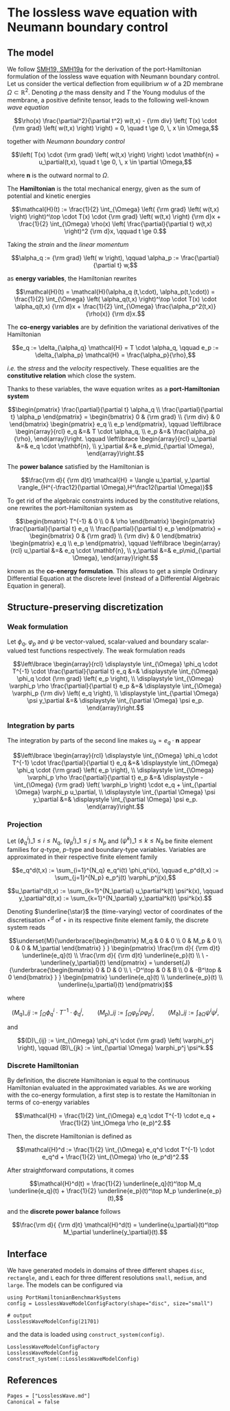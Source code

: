 # The lossless wave equation with Neumann boundary control

## The model

We follow [SMH19, SMH19a](@cite) for the derivation of the port-Hamiltonian formulation of the lossless wave equation with Neumann boundary control.
Let us consider the vertical deflection from equilibrium $w$ of a 2D membrane $\Omega \subset \mathbb{R}^2$. Denoting $\rho$ the mass density and $T$ the Young modulus of the membrane, a positive definite tensor, leads to the following well-known *wave equation*

```math
\rho(x) \frac{\partial^2}{\partial t^2} w(t,x) - {\rm div} \left( T(x) \cdot {\rm grad} \left( w(t,x) \right) \right) = 0, \quad t \ge 0, \, x \in \Omega,
```

together with *Neumann boundary control* 

```math
\left( T(x) \cdot {\rm grad} \left( w(t,x) \right) \right) \cdot \mathbf{n} = u_\partial(t,x), \quad t \ge 0, \, x \in \partial \Omega,
```

where $\mathbf{n}$ is the outward normal to $\Omega$.

The **Hamiltonian** is the total mechanical energy, given as the sum of potential and kinetic energies

```math
\mathcal{H}(t) := \frac{1}{2} \int_{\Omega} \left( {\rm grad} \left( w(t,x) \right) \right)^\top \cdot T(x) \cdot {\rm grad} \left( w(t,x) \right) {\rm d}x + \frac{1}{2} \int_{\Omega} \rho(x) \left( \frac{\partial}{\partial t} w(t,x) \right)^2 {\rm d}x, \qquad t \ge 0.
```

Taking the *strain* and the *linear momentum*

```math
\alpha_q := {\rm grad} \left( w \right), \qquad \alpha_p := \frac{\partial}{\partial t} w,
```

as **energy variables**, the Hamiltonian rewrites

```math
\mathcal{H}(t) = \mathcal{H}(\alpha_q (t,\cdot), \alpha_p(t,\cdot)) = \frac{1}{2} \int_{\Omega} \left( \alpha_q(t,x) \right)^\top \cdot T(x) \cdot \alpha_q(t,x) {\rm d}x + \frac{1}{2} \int_{\Omega} \frac{\alpha_p^2(t,x)}{\rho(x)} {\rm d}x.
```

The **co-energy variables** are by definition the variational derivatives of the Hamiltonian

```math
e_q := \delta_{\alpha_q} \mathcal{H} = T \cdot \alpha_q, 
\qquad e_p := \delta_{\alpha_p} \mathcal{H} = \frac{\alpha_p}{\rho},
```

*i.e.* the *stress* and the *velocity* respectively. These equalities are the **constitutive relation** which close the system.

Thanks to these variables, the wave equation writes as a **port-Hamiltonian system**

```math
\begin{pmatrix}
\frac{\partial}{\partial t} \alpha_q \\
\frac{\partial}{\partial t} \alpha_p
\end{pmatrix} =
\begin{bmatrix}
0 & {\rm grad} \\
{\rm div} & 0
\end{bmatrix}
\begin{pmatrix}
e_q \\
e_p
\end{pmatrix}, 
\qquad \left\lbrace
\begin{array}{rcl}
e_q &=& T \cdot \alpha_q, \\
e_p &=& \frac{\alpha_p}{\rho},
\end{array}\right.
\qquad \left\lbrace
\begin{array}{rcl}
u_\partial &=& e_q \cdot \mathbf{n}, \\
y_\partial &=& e_p\mid_{\partial \Omega},
\end{array}\right.
```

The **power balance** satisfied by the Hamiltonian is

```math
\frac{\rm d}{ {\rm d}t} \mathcal{H} = \langle u_\partial, y_\partial \rangle_{H^{-\frac12}(\partial \Omega),H^\frac12(\partial \Omega)}
```

To get rid of the algebraic constraints induced by the constitutive relations, one rewrites the port-Hamiltonian system as

```math
\begin{bmatrix}
T^{-1} & 0 \\
0 & \rho
\end{bmatrix}
\begin{pmatrix}
\frac{\partial}{\partial t} e_q \\
\frac{\partial}{\partial t} e_p
\end{pmatrix} =
\begin{bmatrix}
0 & {\rm grad} \\
{\rm div} & 0
\end{bmatrix}
\begin{pmatrix}
e_q \\
e_p
\end{pmatrix}, 
\qquad \left\lbrace
\begin{array}{rcl}
u_\partial &=& e_q \cdot \mathbf{n}, \\
y_\partial &=& e_p\mid_{\partial \Omega},
\end{array}\right.
```

known as the **co-energy formulation**. This allows to get a simple Ordinary Differential Equation at the discrete level (instead of a Differential Algebraic Equation in general).


## Structure-preserving discretization


### Weak formulation

Let $\phi_q$, $\varphi_p$ and $\psi$ be vector-valued, scalar-valued and boundary scalar-valued test functions respectively. The weak formulation reads

```math
\left\lbrace
\begin{array}{rcl}
\displaystyle \int_{\Omega} \phi_q \cdot T^{-1} \cdot \frac{\partial}{\partial t} e_q 
&=& \displaystyle \int_{\Omega} \phi_q \cdot {\rm grad} \left( e_p \right), \\
\displaystyle \int_{\Omega} \varphi_p \rho \frac{\partial}{\partial t} e_p 
&=& \displaystyle \int_{\Omega} \varphi_p {\rm div} \left( e_q \right), \\
\displaystyle \int_{\partial \Omega} \psi y_\partial &=& \displaystyle \int_{\partial \Omega} \psi e_p.
\end{array}\right.
```



### Integration by parts

The integration by parts of the second line makes $u_\partial = e_q \cdot \mathbf{n}$ appear

```math
\left\lbrace
\begin{array}{rcl}
\displaystyle \int_{\Omega} \phi_q \cdot T^{-1} \cdot \frac{\partial}{\partial t} e_q 
&=& \displaystyle \int_{\Omega} \phi_q \cdot {\rm grad} \left( e_p \right), \\
\displaystyle \int_{\Omega} \varphi_p \rho \frac{\partial}{\partial t} e_p 
&=& \displaystyle - \int_{\Omega} {\rm grad} \left( \varphi_p \right) \cdot e_q + \int_{\partial \Omega} \varphi_p u_\partial, \\
\displaystyle \int_{\partial \Omega} \psi y_\partial &=& \displaystyle \int_{\partial \Omega} \psi e_p.
\end{array}\right.
```

### Projection

Let $(\phi_q^i)\_{1 \le i \le N_q}$, $(\varphi_p^j)\_{1 \le j \le N_p}$ and $(\psi^k)\_{1 \le k \le N_\partial}$ be finite element families for $q$-type, $p$-type and boundary-type variables. Variables are approximated in their respective finite element family

```math
e_q^d(t,x) := \sum_{i=1}^{N_q} e_q^i(t) \phi_q^i(x),
\qquad e_p^d(t,x) := \sum_{j=1}^{N_p} e_p^j(t) \varphi_p^j(x),
```

```math
u_\partial^d(t,x) := \sum_{k=1}^{N_\partial} u_\partial^k(t) \psi^k(x),
\qquad y_\partial^d(t,x) := \sum_{k=1}^{N_\partial} y_\partial^k(t) \psi^k(x).
```

Denoting $\underline{\star}$ the (time-varying) vector of coordinates of the discretisation $\star^d$ of $\star$ in its respective finite element family, the discrete system reads

```math
\underset{M}{\underbrace{\begin{bmatrix}
M_q & 0 & 0 \\
0 & M_p & 0 \\
0 & 0 & M_\partial
\end{bmatrix} } }
\begin{pmatrix}
\frac{\rm d}{ {\rm d}t} \underline{e_q}(t) \\
\frac{\rm d}{ {\rm d}t} \underline{e_p}(t) \\
\ - \underline{y_\partial}(t)
\end{pmatrix} =
\underset{J}{\underbrace{\begin{bmatrix}
0 & D & 0 \\
\ -D^\top & 0 & B \\
0 & -B^\top & 0
\end{bmatrix} } }
\begin{pmatrix}
\underline{e_q}(t) \\
\underline{e_p}(t) \\
\underline{u_\partial}(t)
\end{pmatrix}
```

where

```math
(M_q)\_{ij} := \int_{\Omega} \phi_q^i \cdot T^{-1} \cdot \phi_q^j,
\qquad 
(M_p)\_{ij} := \int_{\Omega} \varphi_p^i \rho \varphi_p^j,
\qquad 
(M_\partial)\_{ij} := \int_{\partial \Omega} \psi^i \psi^j,
```

and

```math
(D)\_{ij} := \int_{\Omega} \phi_q^i \cdot {\rm grad} \left( \varphi_p^j \right),
\qquad
(B)\_{jk} := \int_{\partial \Omega} \varphi_p^j \psi^k.
```

### Discrete Hamiltonian

By definition, the discrete Hamiltonian is equal to the continuous Hamiltonian evaluated in the approximated variables. As we are working with the co-energy formulation, a first step is to restate the Hamiltonian in terms of co-energy variables

```math
\mathcal{H} = \frac{1}{2} \int_{\Omega} e_q \cdot T^{-1} \cdot e_q + \frac{1}{2} \int_\Omega \rho (e_p)^2.
```

Then, the discrete Hamiltonian is defined as

```math
\mathcal{H}^d := \frac{1}{2} \int_{\Omega} e_q^d \cdot T^{-1} \cdot e_q^d + \frac{1}{2} \int_{\Omega} \rho (e_p^d)^2.
```

After straightforward computations, it comes

```math
\mathcal{H}^d(t) = \frac{1}{2} \underline{e_q}(t)^\top M_q \underline{e_q}(t) + \frac{1}{2} \underline{e_p}(t)^\top M_p \underline{e_p}(t),
```

and the **discrete power balance** follows

```math
\frac{\rm d}{ {\rm d}t} \mathcal{H}^d(t) = \underline{u_\partial}(t)^\top M_\partial \underline{y_\partial}(t).
```

## Interface

We have generated models in domains of three different shapes `disc`, `rectangle`, and `L` each for three different resolutions `small`, `medium`, and `large`. The models can be configured via
```jldoctest; output = false
using PortHamiltonianBenchmarkSystems
config = LosslessWaveModelConfigFactory(shape="disc", size="small")

# output
LosslessWaveModelConfig(21701)
```
and the data is loaded using `construct_system(config)`.

```@docs
LosslessWaveModelConfigFactory
LosslessWaveModelConfig
construct_system(::LosslessWaveModelConfig)
```

## References
```@bibliography
Pages = ["LosslessWave.md"]
Canonical = false
```
